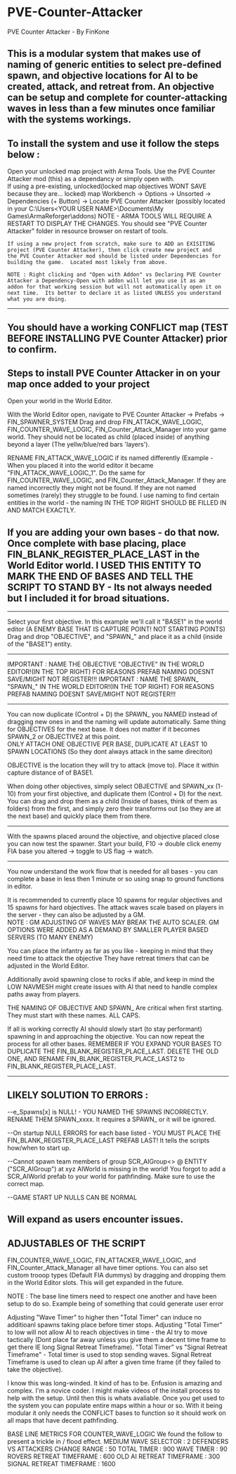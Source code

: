 # PVE-Counter-Attacker
PVE Counter Attacker - By FinKone

This is a modular system that makes use of naming of generic entities to select pre-defined spawn, 
and objective locations for AI to be created, attack, and retreat from.  An objective can be setup
and complete for counter-attacking waves in less than a few minutes once familiar with the systems workings.
---------------------------------------------------------------------------------------
To install the system and use it follow the steps below :
---------------------------------------------------------------------------------------
Open your unlocked map project with Arma Tools.
Use the PVE Counter Attacker mod (this) as a dependancy or simply open with.  
	If using a pre-existing, unlocked(locked map objectives WONT SAVE because they are... locked) map Workbench -> Options -> Unsorted -> Dependencies (+ Button) -> 
	Locate PVE Counter Attacker (possibly located in your C:\Users\<YOUR USER NAME>\Documents\My Games\ArmaReforger\addons)
	NOTE - ARMA TOOLS WILL REQUIRE A RESTART TO DISPLAY THE CHANGES.  You should see "PVE Counter Attacker" folder in resource browser on restart of tools.
	
	If using a new project from scratch, make sure to ADD an EXISITING project (PVE Counter Attacker), then click create new project and
	the PVE Counter Attacker mod should be listed under Dependencies for building the game.  Located most likely from above.

	NOTE : Right clicking and "Open with Addon" vs Declaring PVE Counter Attacker a Dependency-Open with addon will let you use it as an 
	addon for that working session but will not automatically open it on next time.  Its better to declare it as listed UNLESS you understand
	what you are doing.

---------------------------------------------------------------------------------------
You should have a working CONFLICT map (TEST BEFORE INSTALLING PVE Counter Attacker) prior to confirm.
---------------------------------------------------------------------------------------
Steps to install PVE Counter Attacker in on your map once added to your project
---------------------------------------------------------------------------------------


Open your world in the World Editor.

With the World Editor open, navigate to PVE Counter Attacker -> Prefabs -> FIN_SPAWNER_SYSTEM
Drag and drop FIN_ATTACK_WAVE_LOGIC, FIN_COUNTER_WAVE_LOGIC, FIN_Counter_Attack_Manager into your game world.
They should not be located as child (placed inside) of anything beyond a layer (The yellw/blue/red bars 'layers').

RENAME FIN_ATTACK_WAVE_LOGIC if its named differently (Example - When you placed it into the world editor it became
"FIN_ATTACK_WAVE_LOGIC_1".  Do the same for FIN_COUNTER_WAVE_LOGIC, and FIN_Counter_Attack_Manager.  If they are named incorrectly they
might not be found.  If they are not named sometimes (rarely) they struggle to be found.  I use naming to find certain entities in the world - 
the naming IN THE TOP RIGHT SHOULD BE FILLED IN AND MATCH EXACTLY.


If you are adding your own bases - do that now. Once complete with base placing, place FIN_BLANK_REGISTER_PLACE_LAST in the World Editor world.
I USED THIS ENTITY TO MARK THE END OF BASES AND TELL THE SCRIPT TO STAND BY - Its not always needed but I included it for broad situations.
---------------------------------------------------------------------------------------
---------------------------------------------------------------------------------------

Select your first objective. In this example we'll call it "BASE1" in the world editor (A ENEMY BASE THAT IS CAPTURE POINT! NOT STARTING POINTS)
Drag and drop "OBJECTIVE", and "SPAWN_" and place it as a child (inside of the "BASE1") entity.
***************************
IMPORTANT : NAME THE OBJECTIVE "OBJECTIVE" IN THE WORLD EDITOR!(IN THE TOP RIGHT) FOR REASONS PREFAB NAMING DOESNT SAVE/MIGHT NOT REGISTER!!!
IMPORTANT : NAME THE SPAWN_ "SPAWN_" IN THE WORLD EDITOR!(IN THE TOP RIGHT) FOR REASONS PREFAB NAMING DOESNT SAVE/MIGHT NOT REGISTER!!!
***************************
You can now duplicate (Control + D) the SPAWN_ you NAMED instead of dragging new ones in and the naming will update automatically.
Same thing for OBJECTIVES for the next base.  It does not matter if it becomes SPAWN_2 or OBJECTIVE2 at this point.  
ONLY ATTACH ONE OBJECTIVE PER BASE, DUPLICATE AT LEAST 10 SPAWN LOCATIONS (So they dont always attack in the same direciton)

OBJECTIVE is the location they will try to attack (move to).  Place it within capture distance of of BASE1.

When doing other objectives, simply select OBJECTIVE and SPAWN_xx (1-10) from your first objective, and duplicate them (Control + D) for the next.
You can drag and drop them as a child (Inside of bases, think of them as folders) from the first, and simply zero their transforms out (so they are at the next base)
and quickly place them from there.

***************************
With the spawns placed around the objective, and objective placed close you can now test the spawner.
Start your build, F10 -> double click enemy FIA base you altered -> toggle to US flag -> watch.
***************************

You now understand the work flow that is needed for all bases - you can complete a base in less then 1 minute or so using snap to ground functions in editor.

It is recommended to currently place 10 spawns for regular objectives and 15 spawns for hard objectives.
The attack waves scale based on players in the server - they can also be adjusted by a GM.  
NOTE : GM ADJUSTING OF WAVES MAY BREAK THE AUTO SCALER.  GM OPTIONS WERE ADDED AS A DEMAND BY SMALLER PLAYER BASED SERVERS (TO MANY ENEMY)

You can place the infantry as far as you like - keeping in mind that they need time to attack the objective
They have retreat timers that can be adjusted in the World Editor.

Additionally avoid spawning close to rocks if able, and keep in mind the LOW NAVMESH might create issues with AI that need to
handle complex paths away from players.


THE NAMING OF OBJECTIVE AND SPAWN_ Are critical when first starting.  They must start with these names.  ALL CAPS. 


If all is working correctly AI should slowly start (to stay performant) spawning in and approaching the objective.
You can now repeat the process for all other bases.  REMEMBER IF YOU EXPAND YOUR BASES TO DUPLICATE THE FIN_BLANK_REGISTER_PLACE_LAST.
DELETE THE OLD ONE, AND RENAME FIN_BLANK_REGISTER_PLACE_LAST2 to FIN_BLANK_REGISTER_PLACE_LAST.

---------------------------------------------------------------------------------------
LIKELY SOLUTION TO ERRORS :
---------------------------------------------------------------------------------------

--e_Spawns[x] is NULL!  - 
YOU NAMED THE SPAWNS INCORRECTLY.  RENAME THEM SPAWN_xxxx.  It requires a SPAWN_ or it will be ignored.


--On startup NULL ERRORS for each base listed - 
YOU MUST PLACE THE FIN_BLANK_REGISTER_PLACE_LAST PREFAB LAST!  It tells the scripts how/when to start up.

--Cannot spawn team members of group SCR_AIGroup<> @ ENTITY ("SCR_AIGroup") at xyz AIWorld is missing in the world!
You forgot to add a SCR_AIWorld prefab to your world for pathfinding.  Make sure to use the correct map.

--GAME START UP NULLS CAN BE NORMAL

Will expand as users encounter issues.
---------------------------------------------------------------------------------------
ADJUSTABLES OF THE SCRIPT
---------------------------------------------------------------------------------------
FIN_COUNTER_WAVE_LOGIC, FIN_ATTACKER_WAVE_LOGIC, and FIN_Counter_Attack_Manager all have timer options.
You can also set custom trooop types (Default FIA dummys) by dragging and dropping them in the World Editor slots.
This will get expanded in the future.

NOTE : The base line timers need to respect one another and have been setup to do so.  Example being of something that could
generate user error 

Adjusting "Wave Timer" to higher then "Total Timer" can induce no additioanl spawns taking place before timer stops.
Adjusting "Total Timer" to low will not allow AI to reach objectives in time - the AI try to move tactically 
(Dont place far away unless you give them a decent time frame to get there IE long Signal Retreat Timeframe).
"Total Timer" vs "Signal Retreat Timeframe" - Total timer is used to stop sending waves.
Signal Retreat Timeframe is used to clean up AI after a given time frame (if they failed to take the objective).



I know this was long-winded.  It kind of has to be.  Enfusion is amazing and complex.  I'm a novice coder.  I might make videos of the install 
process to help with the setup.  Until then this is whats avaliable.  Once you get used to the system you can populate entire maps within a hour or so.
With it being modular it only needs the CONFLICT bases to function so it should work on all maps that have decent pathfinding.

BASE LINE METRICS FOR COUNTER_WAVE_LOGIC
We found the follow to present a trickle in / flood effect.
MEDIUM WAVE SELECTOR : 2
DEFENDERS VS ATTACKERS CHANGE RANGE : 50
TOTAL TIMER : 900
WAVE TIMER : 90
ROVERS RETREAT TIMEFRAME : 600
OLD AI RETREAT TIMEFRAME : 300
SIGNAL RETREAT TIMEFRAME : 1600

